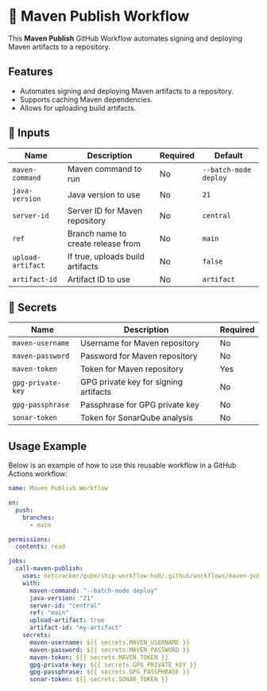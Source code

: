 # 🚀 Maven Publish Workflow

This **Maven Publish** GitHub Workflow automates signing and deploying Maven artifacts to a repository.

## Features

- Automates signing and deploying Maven artifacts to a repository.
- Supports caching Maven dependencies.
- Allows for uploading build artifacts.

## 📌 Inputs

| Name            | Description                              | Required | Default                  |
| --------------- | ---------------------------------------- | -------- | ------------------------ |
| `maven-command` | Maven command to run                     | No       | `--batch-mode deploy`    |
| `java-version`  | Java version to use                      | No       | `21`                     |
| `server-id`     | Server ID for Maven repository           | No       | `central`                |
| `ref`           | Branch name to create release from       | No       | `main`                   |
| `upload-artifact` | If true, uploads build artifacts        | No       | `false`                  |
| `artifact-id`   | Artifact ID to use                       | No       | `artifact`               |

## 📌 Secrets

| Name             | Description                              | Required |
| ---------------- | ---------------------------------------- | -------- |
| `maven-username` | Username for Maven repository            | No       |
| `maven-password` | Password for Maven repository            | No       |
| `maven-token`    | Token for Maven repository               | Yes      |
| `gpg-private-key`| GPG private key for signing artifacts    | No       |
| `gpg-passphrase` | Passphrase for GPG private key           | No       |
| `sonar-token`    | Token for SonarQube analysis             | No       |

## Usage Example

Below is an example of how to use this reusable workflow in a GitHub Actions workflow:

```yaml
name: Maven Publish Workflow

on:
  push:
    branches:
      - main

permissions:
  contents: read  

jobs:
  call-maven-publish:
    uses: netcracker/qubership-workflow-hub/.github/workflows/maven-publish.yml@v1.0.5
    with:
      maven-command: "--batch-mode deploy"
      java-version: "21"
      server-id: "central"
      ref: "main"
      upload-artifact: true
      artifact-id: "my-artifact"
    secrets:
      maven-username: ${{ secrets.MAVEN_USERNAME }}
      maven-password: ${{ secrets.MAVEN_PASSWORD }}
      maven-token: ${{ secrets.MAVEN_TOKEN }}
      gpg-private-key: ${{ secrets.GPG_PRIVATE_KEY }}
      gpg-passphrase: ${{ secrets.GPG_PASSPHRASE }}
      sonar-token: ${{ secrets.SONAR_TOKEN }}